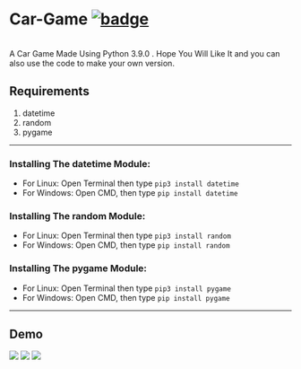 # Car-Game [![badge](https://user-images.githubusercontent.com/53147926/126813493-eac8e014-e46c-46e1-b1ce-49a7e38144fd.png)](https://forthebadge.com)

<br>
A Car Game Made Using Python 3.9.0 .
Hope You Will Like It and you can also use the code to make your own version.

## Requirements
1.  datetime
2.  random
3.  pygame

---

### Installing The datetime Module:
* For Linux: Open Terminal then type ```pip3 install datetime```
* For Windows: Open CMD, then type ```pip install datetime```

### Installing The random Module:
* For Linux: Open Terminal then type ```pip3 install random```
* For Windows: Open CMD, then type ```pip install random```

### Installing The pygame Module:
* For Linux: Open Terminal then type ```pip3 install pygame```
* For Windows: Open CMD, then type ```pip install pygame```

---
## Demo
<img src="https://user-images.githubusercontent.com/53147926/126858619-255efa2e-da44-474c-b5b2-c19a5e3a73ed.png">

<img src="https://user-images.githubusercontent.com/53147926/126858615-e6b65121-95b3-4d1a-9d69-501b7a3bf35e.png">

<img src="https://user-images.githubusercontent.com/53147926/126858618-195c5847-01c2-4f26-a8b2-3303f37e3a68.png">
